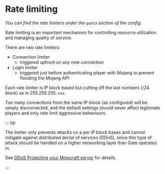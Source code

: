 # Rate limiting

_You can find the rate limiters under the `quota` section of the config._

Rate limiting is an important mechanism for controlling
resource utilization and managing quality of service.

There are two rate limiters:
- Connection limiter
  - triggered upfront on any new connection
- Login limiter
  - triggered just before authenticating player with Mojang
    to prevent flooding the Mojang API

Each rate limiter is IP block based but cutting off
the last numbers (/24 block) as in 255.255.255`.xxx`.

Too many connections from the same IP-block (as configured)
will be simply disconnected, and the default settings should
never affect legitimate players and only rate limit aggressive
behaviours.


::: tip

The limiter only prevents attacks on a per IP block bases
and cannot mitigate against distributed denial of services (DDoS), since this type
of attack should be handled on a higher networking layer than Gate operates in.

See [DDoS Protecting your Minecraft server](/guide/security/ddos) for details.

:::
